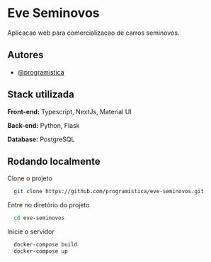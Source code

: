 
# Eve Seminovos

Aplicacao web para comercializacao de carros seminovos.


## Autores

- [@programistica](https://www.github.com/programistica)


## Stack utilizada

**Front-end:** Typescript, NextJs, Material UI

**Back-end:** Python, Flask

**Database:** PostgreSQL


## Rodando localmente

Clone o projeto

```bash
  git clone https://github.com/programistica/eve-seminovos.git
```

Entre no diretório do projeto

```bash
  cd eve-seminovos
```

Inicie o servidor

```bash
  docker-compose build
  docker-compose up
```

